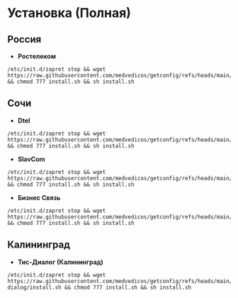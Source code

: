 # Установка (Полная)

## Россия

- **Ростелеком**
```
/etc/init.d/zapret stop && wget https://raw.githubusercontent.com/medvedicos/getconfig/refs/heads/main/install.sh && chmod 777 install.sh && sh install.sh
```


## Сочи

- **Dtel**
```
/etc/init.d/zapret stop && wget https://raw.githubusercontent.com/medvedicos/getconfig/refs/heads/main/Dtel/install.sh && chmod 777 install.sh && sh install.sh
```

- **SlavCom**
```
/etc/init.d/zapret stop && wget https://raw.githubusercontent.com/medvedicos/getconfig/refs/heads/main/SlavCom/install.sh && chmod 777 install.sh && sh install.sh
```

- **Бизнес Связь**
```
/etc/init.d/zapret stop && wget https://raw.githubusercontent.com/medvedicos/getconfig/refs/heads/main/BusinesSvyaz/install.sh && chmod 777 install.sh && sh install.sh
```

## Калининград

- **Тис-Диалог (Калининград)**
```
/etc/init.d/zapret stop && wget https://raw.githubusercontent.com/medvedicos/getconfig/refs/heads/main/kaliningrad/tis-dialog/install.sh && chmod 777 install.sh && sh install.sh
```
